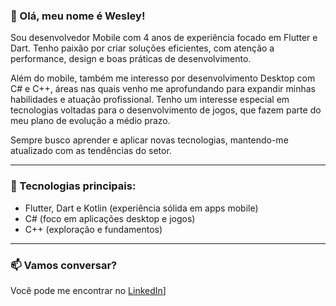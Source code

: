 ### 👋 Olá, meu nome é Wesley!

Sou desenvolvedor Mobile com 4 anos de experiência focado em Flutter e Dart. Tenho paixão por criar soluções eficientes, com atenção a performance, design e boas práticas de desenvolvimento.

Além do mobile, também me interesso por desenvolvimento Desktop com C# e C++, áreas nas quais venho me aprofundando para expandir minhas habilidades e atuação profissional. Tenho um interesse especial em tecnologias voltadas para o desenvolvimento de jogos, que fazem parte do meu plano de evolução a médio prazo.

Sempre busco aprender e aplicar novas tecnologias, mantendo-me atualizado com as tendências do setor.

---

### 💼 Tecnologias principais:

* Flutter, Dart e Kotlin (experiência sólida em apps mobile)
* C# (foco em aplicações desktop e jogos)
* C++ (exploração e fundamentos)

---

### 📫 Vamos conversar?

Você pode me encontrar no [LinkedIn]([https://www.linkedin.com/in/wesley-souza-469553227/])]
